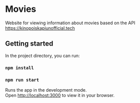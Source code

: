 # Movies

Website for viewing information about movies based on the API https://kinopoiskapiunofficial.tech

## Getting started

In the project directory, you can run:

### `npm install`

### `npm run start`

Runs the app in the development mode.\
Open [http://localhost:3000](http://localhost:3000) to view it in your browser.
